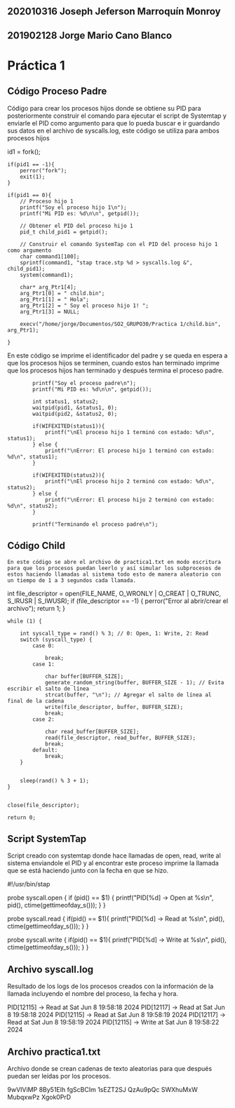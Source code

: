 ## 202010316 Joseph Jeferson Marroquín Monroy
## 201902128 Jorge Mario Cano Blanco


# Práctica 1 



## Código Proceso Padre

Código para crear los procesos hijos donde se obtiene su PID para posteriormente construir el comando para ejecutar el script de Systemtap y enviarle el PID como argumento para que lo pueda buscar e ir guardando sus datos en el archivo de syscalls.log, este código se utiliza para ambos procesos hijos

id1 = fork();

    if(pid1 == -1){
        perror("fork");
        exit(1);
    }

    if(pid1 == 0){
        // Proceso hijo 1
        printf("Soy el proceso hijo 1\n");
        printf("Mi PID es: %d\n\n", getpid());

        // Obtener el PID del proceso hijo 1
        pid_t child_pid1 = getpid();

        // Construir el comando SystemTap con el PID del proceso hijo 1 como argumento
        char command1[100];
        sprintf(command1, "stap trace.stp %d > syscalls.log &", child_pid1);
        system(command1);

        char* arg_Ptr1[4];
        arg_Ptr1[0] = " child.bin";
        arg_Ptr1[1] = " Hola";
        arg_Ptr1[2] = " Soy el proceso hijo 1! ";
        arg_Ptr1[3] = NULL;

        execv("/home/jorge/Documentos/SO2_GRUPO30/Practica 1/child.bin", arg_Ptr1);

    }

En este código se imprime el identificador del padre y se queda en espera a que los procesos hijos se terminen, cuando estos han terminado imprime que los procesos hijos han terminado y después termina el proceso padre.    

            printf("Soy el proceso padre\n");
            printf("Mi PID es: %d\n\n", getpid());

            int status1, status2;
            waitpid(pid1, &status1, 0);
            waitpid(pid2, &status2, 0);

            if(WIFEXITED(status1)){
                printf("\nEl proceso hijo 1 terminó con estado: %d\n", status1);
            } else {
                printf("\nError: El proceso hijo 1 terminó con estado: %d\n", status1);
            }

            if(WIFEXITED(status2)){
                printf("\nEl proceso hijo 2 terminó con estado: %d\n", status2);
            } else {
                printf("\nError: El proceso hijo 2 terminó con estado: %d\n", status2);
            }

            printf("Terminando el proceso padre\n");

## Código Child

    En este código se abre el archivo de practica1.txt en modo escritura para que los procesos puedan leerlo y así simular los subprocesos de estos haciendo llamadas al sistema todo esto de manera aleatorio con un tiempo de 1 a 3 segundos cada llamada.

 int file_descriptor = open(FILE_NAME, O_WRONLY | O_CREAT | O_TRUNC, S_IRUSR | S_IWUSR);
    if (file_descriptor == -1) {
        perror("Error al abrir/crear el archivo");
        return 1;
    }

    
    while (1) {
        
        int syscall_type = rand() % 3; // 0: Open, 1: Write, 2: Read
        switch (syscall_type) {
            case 0:
                
                break;
            case 1:
               
                char buffer[BUFFER_SIZE];
                generate_random_string(buffer, BUFFER_SIZE - 1); // Evita escribir el salto de línea
                strcat(buffer, "\n"); // Agregar el salto de línea al final de la cadena
                write(file_descriptor, buffer, BUFFER_SIZE);
                break;
            case 2:
               
                char read_buffer[BUFFER_SIZE];
                read(file_descriptor, read_buffer, BUFFER_SIZE);
                break;
            default:
                break;
        }

        
        sleep(rand() % 3 + 1);
    }

   
    close(file_descriptor);

    return 0;

## Script SystemTap

Script creado con systemtap donde hace llamadas de open, read, write al sistema enviandole el PID y al encontrar este proceso imprime la llamada que se está haciendo junto con la fecha en que se hizo.

#!/usr/bin/stap

probe syscall.open {
    if (pid() == $1) {
        printf("PID[%d] -> Open at %s\n", pid(), ctime(gettimeofday_s()));
    }
}

probe syscall.read {
    if(pid() == $1){
        printf("PID[%d] -> Read at %s\n", pid(), ctime(gettimeofday_s()));
    }
}

probe syscall.write {
    if(pid() == $1){
        printf("PID[%d] -> Write at %s\n", pid(), ctime(gettimeofday_s()));
    }
}


## Archivo syscall.log

Resultado de los logs de los procesos creados con la información de la llamada incluyendo el nombre del proceso, la fecha y hora.

PID[12115] -> Read at Sat Jun  8 19:58:18 2024
PID[12117] -> Read at Sat Jun  8 19:58:18 2024
PID[12115] -> Read at Sat Jun  8 19:58:19 2024
PID[12117] -> Read at Sat Jun  8 19:58:19 2024
PID[12115] -> Write at Sat Jun  8 19:58:22 2024


## Archivo practica1.txt

Archivo donde se crean cadenas de texto aleatorias para que después puedan ser leídas por los procesos.

9wVIViMP
8By51EIh
fgScBCIm
1sEZT2SJ
QzAu9pQc
SWXhuMxW
MubqxwPz
Xgok0PrD
